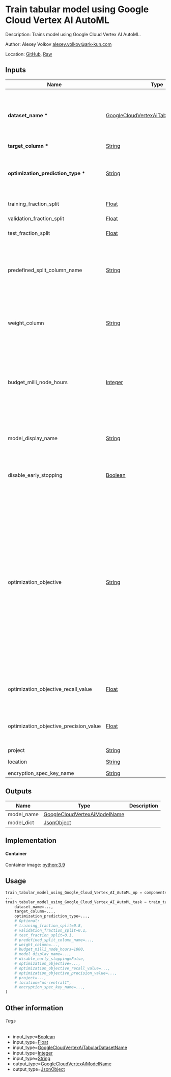 <!-- BEGIN_GENERATED_CONTENT -->
# Train tabular model using Google Cloud Vertex AI AutoML

Description: Trains model using Google Cloud Vertex AI AutoML.

Author: Alexey Volkov <alexey.volkov@ark-kun.com>

Location: [GitHub](https://github.com/Ark-kun/pipeline_components/blob/master/components/google-cloud/Vertex_AI/AutoML/Tables/Train_model/component.yaml), [Raw](https://raw.githubusercontent.com/Ark-kun/pipeline_components/master/components/google-cloud/Vertex_AI/AutoML/Tables/Train_model/component.yaml)

## Inputs

|Name|Type|Default|Description|
|-|-|-|-|
|**dataset_name** **\***|[GoogleCloudVertexAiTabularDatasetName]||Required. The full name of dataset  (datasets.TabularDataset) within the same Project from which data will be used to train the Model. The<br/>Dataset must use schema compatible with Model being trained,<br/>and what is compatible should be described in the used<br/>TrainingPipeline's [training_task_definition]<br/>[google.cloud.aiplatform.v1beta1.TrainingPipeline.training_task_definition].<br/>For tabular Datasets, all their data is exported to<br/>training, to pick and choose from.|
|**target_column** **\***|[String]||Required. The name of the column values of which the Model is to predict.|
|**optimization_prediction_type** **\***|[String]||The type of prediction the Model is to produce.<br/>"classification" - Predict one out of multiple target values is<br/>picked for each row.<br/>"regression" - Predict a value based on its relation to other values.<br/>This type is available only to columns that contain<br/>semantically numeric values, i.e. integers or floating<br/>point number, even if stored as e.g. strings.|
|training_fraction_split|[Float]|0.8|Required. The fraction of the input data that is to be<br/>used to train the Model. This is ignored if Dataset is not provided.|
|validation_fraction_split|[Float]|0.1|Required. The fraction of the input data that is to be<br/>used to validate the Model. This is ignored if Dataset is not provided.|
|test_fraction_split|[Float]|0.1|Required. The fraction of the input data that is to be<br/>used to evaluate the Model. This is ignored if Dataset is not provided.|
|predefined_split_column_name|[String]||Optional. The key is a name of one of the Dataset's data<br/>columns. The value of the key (either the label's value or<br/>value in the column) must be one of {``training``,<br/>``validation``, ``test``}, and it defines to which set the<br/>given piece of data is assigned. If for a piece of data the<br/>key is not present or has an invalid value, that piece is<br/>ignored by the pipeline.<br/><br/>Supported only for tabular and time series Datasets.|
|weight_column|[String]||Optional. Name of the column that should be used as the weight column.<br/>Higher values in this column give more importance to the row<br/>during Model training. The column must have numeric values between 0 and<br/>10000 inclusively, and 0 value means that the row is ignored.<br/>If the weight column field is not set, then all rows are assumed to have<br/>equal weight of 1.|
|budget_milli_node_hours|[Integer]|1000|Optional. The train budget of creating this Model, expressed in milli node<br/>hours i.e. 1,000 value in this field means 1 node hour.<br/>The training cost of the model will not exceed this budget. The final<br/>cost will be attempted to be close to the budget, though may end up<br/>being (even) noticeably smaller - at the backend's discretion. This<br/>especially may happen when further model training ceases to provide<br/>any improvements.<br/>If the budget is set to a value known to be insufficient to train a<br/>Model for the given training set, the training won't be attempted and<br/>will error.<br/>The minimum value is 1000 and the maximum is 72000.|
|model_display_name|[String]||Optional. If the script produces a managed Vertex AI Model. The display name of<br/>the Model. The name can be up to 128 characters long and can be consist<br/>of any UTF-8 characters.<br/><br/>If not provided upon creation, the job's display_name is used.|
|disable_early_stopping|[Boolean]|False|Required. If true, the entire budget is used. This disables the early stopping<br/>feature. By default, the early stopping feature is enabled, which means<br/>that training might stop before the entire training budget has been<br/>used, if further training does no longer brings significant improvement<br/>to the model.|
|optimization_objective|[String]||Optional. Objective function the Model is to be optimized towards. The training<br/>task creates a Model that maximizes/minimizes the value of the objective<br/>function over the validation set.<br/><br/>The supported optimization objectives depend on the prediction type, and<br/>in the case of classification also the number of distinct values in the<br/>target column (two distint values -> binary, 3 or more distinct values<br/>-> multi class).<br/>If the field is not set, the default objective function is used.<br/><br/>Classification (binary):<br/>"maximize-au-roc" (default) - Maximize the area under the receiver<br/>                            operating characteristic (ROC) curve.<br/>"minimize-log-loss" - Minimize log loss.<br/>"maximize-au-prc" - Maximize the area under the precision-recall curve.<br/>"maximize-precision-at-recall" - Maximize precision for a specified<br/>                                recall value.<br/>"maximize-recall-at-precision" - Maximize recall for a specified<br/>                                precision value.<br/><br/>Classification (multi class):<br/>"minimize-log-loss" (default) - Minimize log loss.<br/><br/>Regression:<br/>"minimize-rmse" (default) - Minimize root-mean-squared error (RMSE).<br/>"minimize-mae" - Minimize mean-absolute error (MAE).<br/>"minimize-rmsle" - Minimize root-mean-squared log error (RMSLE).|
|optimization_objective_recall_value|[Float]||Optional. Required when maximize-precision-at-recall optimizationObjective was<br/>picked, represents the recall value at which the optimization is done.<br/><br/>The minimum value is 0 and the maximum is 1.0.|
|optimization_objective_precision_value|[Float]||Optional. Required when maximize-recall-at-precision optimizationObjective was<br/>picked, represents the precision value at which the optimization is<br/>done.<br/><br/>The minimum value is 0 and the maximum is 1.0.|
|project|[String]|||
|location|[String]|us-central1||
|encryption_spec_key_name|[String]|||

## Outputs

|Name|Type|Description|
|-|-|-|
|model_name|[GoogleCloudVertexAiModelName]||
|model_dict|[JsonObject]||

## Implementation

#### Container

Container image: [python:3.9](https://hub.docker.com/r/_/python)

## Usage

```python
train_tabular_model_using_Google_Cloud_Vertex_AI_AutoML_op = components.load_component_from_url("https://raw.githubusercontent.com/Ark-kun/pipeline_components/master/components/google-cloud/Vertex_AI/AutoML/Tables/Train_model/component.yaml")
...
train_tabular_model_using_Google_Cloud_Vertex_AI_AutoML_task = train_tabular_model_using_Google_Cloud_Vertex_AI_AutoML_op(
    dataset_name=...,
    target_column=...,
    optimization_prediction_type=...,
    # Optional:
    # training_fraction_split=0.8,
    # validation_fraction_split=0.1,
    # test_fraction_split=0.1,
    # predefined_split_column_name=...,
    # weight_column=...,
    # budget_milli_node_hours=1000,
    # model_display_name=...,
    # disable_early_stopping=False,
    # optimization_objective=...,
    # optimization_objective_recall_value=...,
    # optimization_objective_precision_value=...,
    # project=...,
    # location="us-central1",
    # encryption_spec_key_name=...,
)
```

## Other information

###### Tags

* input_type=[Boolean]
* input_type=[Float]
* input_type=[GoogleCloudVertexAiTabularDatasetName]
* input_type=[Integer]
* input_type=[String]
* output_type=[GoogleCloudVertexAiModelName]
* output_type=[JsonObject]

[Boolean]: https://github.com/Ark-kun/pipeline_components/tree/master/types/Boolean
[Float]: https://github.com/Ark-kun/pipeline_components/tree/master/types/Float
[GoogleCloudVertexAiModelName]: https://github.com/Ark-kun/pipeline_components/tree/master/types/GoogleCloudVertexAiModelName
[GoogleCloudVertexAiTabularDatasetName]: https://github.com/Ark-kun/pipeline_components/tree/master/types/GoogleCloudVertexAiTabularDatasetName
[Integer]: https://github.com/Ark-kun/pipeline_components/tree/master/types/Integer
[JsonObject]: https://github.com/Ark-kun/pipeline_components/tree/master/types/JsonObject
[String]: https://github.com/Ark-kun/pipeline_components/tree/master/types/String
<!-- END_GENERATED_CONTENT -->
